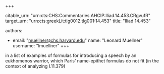 +++


citable_urn: "urn:cts:CHS:Commentaries.AHCIP:Iliad.14.453.CRgvufR"
target_urn: "urn:cts:greekLit:tlg0012.tlg001:14.453"
title: "Iliad 14.453"

authors:
- email: "muellner@chs.harvard.edu"
  name: "Leonard Muellner"
  username: "lmuellner"
+++

<p>in a list of examples of formulas for introducing a speech by an eukhomenos warrior, which Paris’ name-epithet formulas do not fit (in the context of analyzing I.11.379)</p>